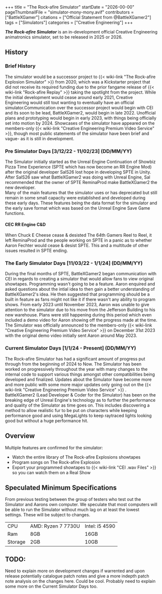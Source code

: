 +++
title = "The Rock-afire Simulator"
startDate = "2026-00-00"
pageThumbnailFile = "simulator-mony-mony.avif"
contributors = ["BattleXGamer"]
citations = ["Official Statement from @BattleXGamer2"]
tags = ["Simulators"]
categories = ["Creative Engineering"]
+++

***The Rock-afire Simulator*** is an in-development official Creative Engineering animatronics simulator, set to be released in 2025 or 2026.

## History

### Brief History

The simulator would be a successor project to {{< wiki-link "The Rock-afire Explosion Simulator" >}} from 2020, which was a Kickstarter project that did not receive its required funding due to the prior fangame release of {{< wiki-link "Rock-afire Replay" >}} taking the spotlight from the project. While the initial development would cease around early 2021, Creative Engineering would still tout wanting to eventually have an official simulator.Communication over the successor project would begin with CEI and its soon to be lead, BattleXGamer2, would begin in late 2022. Unofficial plans and prototyping would begin in early 2023, with things being officially set into motion by 2024. Showcases of the simulator have appeared on the members-only {{< wiki-link "Creative Engineering Premium Video Service" >}}, though most public statements of the simulator have been brief and vague- as it is still in development.

### Pre Simulator Days \[3/12/22 - 11/02/23] (DD/MM/YY)

The Simulator initially started as the Unreal Engine Continuation of Showbiz Pizza Time Experience (SPTE which has now become an RR Engine Mod) after the original developer SalS26 lost hope in developing SPTE in Unity. After SalS26 saw what BattleXGamer2 was doing with Unreal Engine, Sal recommended that the owner of SPTE ReminaProd make BattleXGamer2 the new developer.  
Many of the main features that the simulator uses or has deprecated but still remain in some small capacity were established and developed during these early days. These features being the data format for the simulator and the early save format which was based on the Unreal Engine Save Game functions.

#### CEC RR Engine C&amp;D

When Chuck E Cheese cease &amp; desisted The 64th Gamers Reel to Reel, it left ReminaProd and the people working on SPTE in a panic as to whether Aaron Fechter would cease &amp; desist SPTE. This and a multitude of other issues resulted in SPTE ending.

### The Early Simulator Days \[11/03/22 - 1/1/24] (DD/MM/YY)

During the final months of SPTE, BattleXGamer2 began communication with CEI in regards to creating a simulator that would allow fans to view original showtapes. Programming wasn't going to be a feature. Aaron enquired and asked questions about the intial idea to then gain a better understanding of BattleXGamer2's idea. He then suggested that programming should be a built in feature as fans might not like it if there wasn't any ability to program shows. From early 2023 until November 2023, Aaron was unable to give attention to the simulator due to his move from the Jefferson Building to his new warehouse. Plans were still happening during this period which even included a demo video for Aaron showing off the progress made at the time. The Simulator was officially announced to the members-only {{< wiki-link "Creative Engineering Premium Video Service" >}} on December 31st 2023 with the original demo video initially sent Aaron around May 2023.

### Current Simulator Days \[1/1/24 - Present] (DD/MM/YY)

The Rock-afire Simulator has had a significant amount of progress put through from the beginning of 2024 to Now. The Simulator has been worked on progressively throughout the year with many changes to the internal code to support various things amongst other compatibilities being developed and finalized. Updates about the Simulator have become more and more public with some more major updates only going out on the {{< wiki-link "Creative Engineering Premium Video Service" >}} . BattleXGamer2 (Lead Developer &amp; Coder for the Simulator) has been on the breaking edge of Unreal Engine's technology as to further the performance and quality of the Simulator as time goes on. This includes discovering a method to allow realistic fur to be put on characters while keeping performance good and using MegaLights to keep raytraced lights looking good but without a huge performance hit.

## Overview

Multiple features are confirmed for the simulator:

- Watch the entire library of The Rock-afire Explosions showtapes
- Program songs on The Rock-afire Explosion
- Export your programmed showtapes to {{< wiki-link "CEI .wav Files" >}} so you can watch them on a Real Show

## Speculated Minimum Specifications

From previous testing between the group of testers who test out the Simulator and Aarons own computer. We speculate that most computers will be able to run the Simulator without much lag on at least the lowest settings. These will be subject to changes.

|         |                    |                |
|---------|--------------------|----------------|
| CPU     | AMD: Ryzen 7 7730U | Intel: i5 4590 |
| Ram     | 8GB                | 16GB           |
| Storage | 2GB                | 10GB           |

## TODO:

Need to explain more on development changes if warrented and upon release potentially catalogue patch notes and give a more indepth patch note analysis on the changes here. Could be cool. Probably need to explain some more on the Current Simulator Days too.